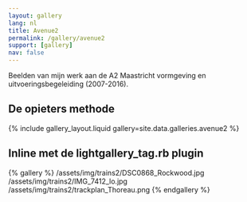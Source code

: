 ```yaml
---
layout: gallery
lang: nl
title: Avenue2
permalink: /gallery/avenue2
support: [gallery]
nav: false
---
```


Beelden van mijn werk aan de A2 Maastricht vormgeving en uitvoeringsbegeleiding
(2007-2016).

## De opieters methode

{% include gallery_layout.liquid gallery=site.data.galleries.avenue2 %}

## Inline met de lightgallery_tag.rb plugin

{% gallery %}
/assets/img/trains2/DSC0868_Rockwood.jpg
/assets/img/trains2/IMG_7412_lo.jpg
/assets/img/trains2/trackplan_Thoreau.png
{% endgallery %}
